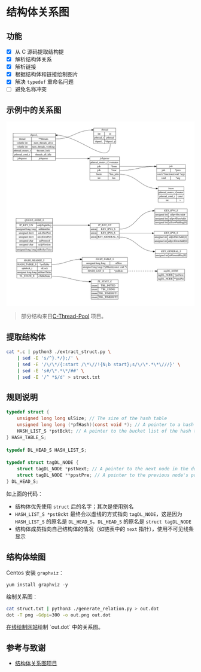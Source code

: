 # 结构体关系图

## 功能
- [X] 从 C 源码提取结构提
- [X] 解析结构体关系
- [X] 解析链接
- [X] 根据结构体和链接绘制图片
- [X] 解决 `typedef` 重命名问题
- [ ] 避免名称冲突

## 示例中的关系图
![示例中的关系图](./out.png)

> 部分结构来日[C-Thread-Pool](https://github.com/Pithikos/C-Thread-Pool) 项目。

## 提取结构体

```sh
cat *.c | python3 ./extract_struct.py \
    | sed -E 's/^}.*/};/' \
    | sed -E '/\/\*/{:start /\*\//!{N;b start};s/\/\*.*\*\///}' \
    | sed -E 's#/\*.*\*/##' \
    | sed -E '/^ *$/d' > struct.txt
```

## 规则说明

```c
typedef struct {
    unsigned long long ulSize; // The size of the hash table
    unsigned long long (*pfHash)(const void *); // A pointer to a hash function
    HASH_LIST_S *pstBckt; // A pointer to the bucket list of the hash table
} HASH_TABLE_S;

typedef DL_HEAD_S HASH_LIST_S;

typedef struct tagDL_NODE {
    struct tagDL_NODE *pstNext; // A pointer to the next node in the doubly linked list
    struct tagDL_NODE **ppstPre; // A pointer to the previous node's pointer in the doubly linked list
} DL_HEAD_S;
```

如上面的代码：
- 结构体优先使用 `struct` 后的名字；其次是使用别名
- `HASH_LIST_S *pstBckt` 最终会以虚线的方式指向 `tagDL_NODE`，这是因为 `HASH_LIST_S` 的原名是 `DL_HEAD_S`，`DL_HEAD_S` 的原名是 `struct tagDL_NODE`
- 结构体成员指向自己结构体的情况（如链表中的 `next` 指针），使用不可见线条显示

## 结构体绘图

Centos 安装 `graphviz`：
```
yum install graphviz -y
```

绘制关系图：
```sh
cat struct.txt | python3 ./generate_relation.py > out.dot
dot -T png -Gdpi=300 -o out.png out.dot
```

[在线绘制网站](https://dreampuf.github.io/GraphvizOnline/#digraph%20%7B%0D%0A%20%20%20%20graph%20%5Bpad%3D%220.5%22%2C%20nodesep%3D%220.5%22%2C%20ranksep%3D%222%22%2C%20dpi%3D100%5D%3B%0D%0A%20%20%20%20node%20%5Bshape%3Dplain%5D%0D%0A%20%20%20%20rankdir%3DLR%3B%0D%0A%20%20%20%20tagDL_NODE%20%5Blabel%3D%3C%0D%0A%20%20%20%20%20%20%20%20%3Ctable%20border%3D%220%22%20cellborder%3D%221%22%20cellspacing%3D%220%22%3E%0D%0A%20%20%20%20%20%20%20%20%3Ctr%3E%3Ctd%20colspan%3D%222%22%20port%3D%22head%22%3E%3Ci%3EtagDL_NODE%3C%2Fi%3E%3C%2Ftd%3E%3C%2Ftr%3E%0D%0A%20%20%20%20%3Ctr%3E%3Ctd%3EtagDL_NODE%3C%2Ftd%3E%3Ctd%20port%3D%22_pstNext%22%3E*pstNext%3C%2Ftd%3E%3C%2Ftr%3E%0D%0A%20%20%20%20%3Ctr%3E%3Ctd%3EtagDL_NODE%3C%2Ftd%3E%3Ctd%20port%3D%22__ppstPre%22%3E**ppstPre%3C%2Ftd%3E%3C%2Ftr%3E%0D%0A%20%20%20%20%3C%2Ftable%3E%3E%5D%3B%0D%0A%20%20%20%20HASH_TABLE_S%20%5Blabel%3D%3C%0D%0A%20%20%20%20%20%20%20%20%3Ctable%20border%3D%220%22%20cellborder%3D%221%22%20cellspacing%3D%220%22%3E%0D%0A%20%20%20%20%20%20%20%20%3Ctr%3E%3Ctd%20colspan%3D%222%22%20port%3D%22head%22%3E%3Ci%3EHASH_TABLE_S%3C%2Fi%3E%3C%2Ftd%3E%3C%2Ftr%3E%0D%0A%20%20%20%20%3Ctr%3E%3Ctd%3Eunsigned%20long%20long%3C%2Ftd%3E%3Ctd%20port%3D%22ulSize%22%3EulSize%3C%2Ftd%3E%3C%2Ftr%3E%0D%0A%20%20%20%20%3Ctr%3E%3Ctd%20colspan%3D%222%22%20port%3D%22pfHash%22%3Eunsigned%20long%20long%20(*pfHash)(const%20void%20*)%3C%2Ftd%3E%3C%2Ftr%3E%0D%0A%20%20%20%20%3Ctr%3E%3Ctd%3EHASH_LIST_S%3C%2Ftd%3E%3Ctd%20port%3D%22_pstBckt%22%3E*pstBckt%3C%2Ftd%3E%3C%2Ftr%3E%0D%0A%20%20%20%20%3C%2Ftable%3E%3E%5D%3B%0D%0A%20%20%20%20HASH_HEADER_S%20%5Blabel%3D%3C%0D%0A%20%20%20%20%20%20%20%20%3Ctable%20border%3D%220%22%20cellborder%3D%221%22%20cellspacing%3D%220%22%3E%0D%0A%20%20%20%20%20%20%20%20%3Ctr%3E%3Ctd%20colspan%3D%222%22%20port%3D%22head%22%3E%3Ci%3EHASH_HEADER_S%3C%2Fi%3E%3C%2Ftd%3E%3C%2Ftr%3E%0D%0A%20%20%20%20%3Ctr%3E%3Ctd%3EHASH_TABLE_S%3C%2Ftd%3E%3Ctd%20port%3D%22_pstTable%22%3E*pstTable%3C%2Ftd%3E%3C%2Ftr%3E%0D%0A%20%20%20%20%3Ctr%3E%3Ctd%3Espinlock_t%3C%2Ftd%3E%3Ctd%20port%3D%22stLock%22%3EstLock%3C%2Ftd%3E%3C%2Ftr%3E%0D%0A%20%20%20%20%3Ctr%3E%3Ctd%3Eunsigned%20long%20long%3C%2Ftd%3E%3Ctd%20port%3D%22uiiStartTicks%22%3EuiiStartTicks%3C%2Ftd%3E%3C%2Ftr%3E%0D%0A%20%20%20%20%3Ctr%3E%3Ctd%3ETL_STATE_E%3C%2Ftd%3E%3Ctd%20port%3D%22eTableState%22%3EeTableState%3C%2Ftd%3E%3C%2Ftr%3E%0D%0A%20%20%20%20%3C%2Ftable%3E%3E%5D%3B%0D%0A%20%20%20%20QUEUE_NODE_S%20%5Blabel%3D%3C%0D%0A%20%20%20%20%20%20%20%20%3Ctable%20border%3D%220%22%20cellborder%3D%221%22%20cellspacing%3D%220%22%3E%0D%0A%20%20%20%20%20%20%20%20%3Ctr%3E%3Ctd%20colspan%3D%222%22%20port%3D%22head%22%3E%3Ci%3EQUEUE_NODE_S%3C%2Fi%3E%3C%2Ftd%3E%3C%2Ftr%3E%0D%0A%20%20%20%20%3Ctr%3E%3Ctd%3E%3C%2Ftd%3E%3Ctd%20port%3D%22%22%3E%3C%2Ftd%3E%3C%2Ftr%3E%0D%0A%20%20%20%20%3Ctr%3E%3Ctd%3EIP_KEY_UN%3C%2Ftd%3E%3Ctd%20port%3D%22unIpTupleKey%22%3EunIpTupleKey%3C%2Ftd%3E%3C%2Ftr%3E%0D%0A%20%20%20%20%3Ctr%3E%3Ctd%3Eunsigned%20long%20long%3C%2Ftd%3E%3Ctd%20port%3D%22uiiIdentifier%22%3EuiiIdentifier%3C%2Ftd%3E%3C%2Ftr%3E%0D%0A%20%20%20%20%3Ctr%3E%3Ctd%3Eunsigned%20short%3C%2Ftd%3E%3Ctd%20port%3D%22usL4SrcPort%22%3EusL4SrcPort%3C%2Ftd%3E%3C%2Ftr%3E%0D%0A%20%20%20%20%3Ctr%3E%3Ctd%3Eunsigned%20short%3C%2Ftd%3E%3Ctd%20port%3D%22usL4DestPort%22%3EusL4DestPort%3C%2Ftd%3E%3C%2Ftr%3E%0D%0A%20%20%20%20%3Ctr%3E%3Ctd%3Eunsigned%20char%3C%2Ftd%3E%3Ctd%20port%3D%22ucProtocol%22%3EucProtocol%3C%2Ftd%3E%3C%2Ftr%3E%0D%0A%20%20%20%20%3Ctr%3E%3Ctd%3Eunsigned%20char%3C%2Ftd%3E%3Ctd%20port%3D%22ucIpVersion%22%3EucIpVersion%3C%2Ftd%3E%3C%2Ftr%3E%0D%0A%20%20%20%20%3Ctr%3E%3Ctd%3E%3C%2Ftd%3E%3Ctd%20port%3D%22%22%3E%3C%2Ftd%3E%3C%2Ftr%3E%0D%0A%20%20%20%20%3Ctr%3E%3Ctd%3Eunsigned%20long%20long%3C%2Ftd%3E%3Ctd%20port%3D%22uiiRxSysTicks%22%3EuiiRxSysTicks%3C%2Ftd%3E%3C%2Ftr%3E%0D%0A%20%20%20%20%3C%2Ftable%3E%3E%5D%3B%0D%0A%20%20%20%20IP_KEY_UN%20%5Blabel%3D%3C%0D%0A%20%20%20%20%20%20%20%20%3Ctable%20border%3D%220%22%20cellborder%3D%221%22%20cellspacing%3D%220%22%3E%0D%0A%20%20%20%20%20%20%20%20%3Ctr%3E%3Ctd%20colspan%3D%222%22%20port%3D%22head%22%3E%3Ci%3EIP_KEY_UN%3C%2Fi%3E%3C%2Ftd%3E%3C%2Ftr%3E%0D%0A%20%20%20%20%3Ctr%3E%3Ctd%3Eunion%3C%2Ftd%3E%3Ctd%20port%3D%22KEY_IPV4_S%22%3EKEY_IPV4_S%3C%2Ftd%3E%3C%2Ftr%3E%0D%0A%20%20%20%20%3Ctr%3E%3Ctd%3Eunion%3C%2Ftd%3E%3Ctd%20port%3D%22KEY_IPV6_S%22%3EKEY_IPV6_S%3C%2Ftd%3E%3C%2Ftr%3E%0D%0A%20%20%20%20%3Ctr%3E%3Ctd%3Eunion%3C%2Ftd%3E%3Ctd%20port%3D%22KEY_GENERAL_S%22%3EKEY_GENERAL_S%3C%2Ftd%3E%3C%2Ftr%3E%0D%0A%20%20%20%20%3C%2Ftable%3E%3E%5D%3B%0D%0A%20%20%20%20KEY_GENERAL_S%20%5Blabel%3D%3C%0D%0A%20%20%20%20%20%20%20%20%3Ctable%20border%3D%220%22%20cellborder%3D%221%22%20cellspacing%3D%220%22%3E%0D%0A%20%20%20%20%20%20%20%20%3Ctr%3E%3Ctd%20colspan%3D%222%22%20port%3D%22head%22%3E%3Ci%3EKEY_GENERAL_S%3C%2Fi%3E%3C%2Ftd%3E%3C%2Ftr%3E%0D%0A%20%20%20%20%3Ctr%3E%3Ctd%3Eunsigned%20int%3C%2Ftd%3E%3Ctd%20port%3D%22uiGeneralKey_8_%22%3EuiGeneralKey%5B8%5D%3C%2Ftd%3E%3C%2Ftr%3E%0D%0A%20%20%20%20%3C%2Ftable%3E%3E%5D%3B%0D%0A%20%20%20%20KEY_IPV6_S%20%5Blabel%3D%3C%0D%0A%20%20%20%20%20%20%20%20%3Ctable%20border%3D%220%22%20cellborder%3D%221%22%20cellspacing%3D%220%22%3E%0D%0A%20%20%20%20%20%20%20%20%3Ctr%3E%3Ctd%20colspan%3D%222%22%20port%3D%22head%22%3E%3Ci%3EKEY_IPV6_S%3C%2Fi%3E%3C%2Ftd%3E%3C%2Ftr%3E%0D%0A%20%20%20%20%3Ctr%3E%3Ctd%3Eunsigned%20int%3C%2Ftd%3E%3Ctd%20port%3D%22uiIpv6SrcAddr_4_%22%3EuiIpv6SrcAddr%5B4%5D%3C%2Ftd%3E%3C%2Ftr%3E%0D%0A%20%20%20%20%3Ctr%3E%3Ctd%3Eunsigned%20int%3C%2Ftd%3E%3Ctd%20port%3D%22uiIpv4DestAddr_4_%22%3EuiIpv4DestAddr%5B4%5D%3C%2Ftd%3E%3C%2Ftr%3E%0D%0A%20%20%20%20%3C%2Ftable%3E%3E%5D%3B%0D%0A%20%20%20%20KEY_IPV4_S%20%5Blabel%3D%3C%0D%0A%20%20%20%20%20%20%20%20%3Ctable%20border%3D%220%22%20cellborder%3D%221%22%20cellspacing%3D%220%22%3E%0D%0A%20%20%20%20%20%20%20%20%3Ctr%3E%3Ctd%20colspan%3D%222%22%20port%3D%22head%22%3E%3Ci%3EKEY_IPV4_S%3C%2Fi%3E%3C%2Ftd%3E%3C%2Ftr%3E%0D%0A%20%20%20%20%3Ctr%3E%3Ctd%3Eunsigned%20int%3C%2Ftd%3E%3Ctd%20port%3D%22uiIpv4SrcAddr%22%3EuiIpv4SrcAddr%3C%2Ftd%3E%3C%2Ftr%3E%0D%0A%20%20%20%20%3Ctr%3E%3Ctd%3Eunsigned%20int%3C%2Ftd%3E%3Ctd%20port%3D%22uiIpv4DestAddr%22%3EuiIpv4DestAddr%3C%2Ftd%3E%3C%2Ftr%3E%0D%0A%20%20%20%20%3Ctr%3E%3Ctd%3Eunsigned%20int%3C%2Ftd%3E%3Ctd%20port%3D%22uiZeroPadding_6_%22%3EuiZeroPadding%5B6%5D%3C%2Ftd%3E%3C%2Ftr%3E%0D%0A%20%20%20%20%3C%2Ftable%3E%3E%5D%3B%0D%0A%20%20%20%20TL_STATE_E%20%5Blabel%3D%3C%0D%0A%20%20%20%20%20%20%20%20%3Ctable%20border%3D%220%22%20cellborder%3D%221%22%20cellspacing%3D%220%22%3E%0D%0A%20%20%20%20%20%20%20%20%3Ctr%3E%3Ctd%20colspan%3D%222%22%20port%3D%22head%22%3E%3Ci%3ETL_STATE_E%3C%2Fi%3E%3C%2Ftd%3E%3C%2Ftr%3E%0D%0A%20%20%20%20%3Ctr%3E%3Ctd%3Eenum%3C%2Ftd%3E%3Ctd%20port%3D%22TBL_INITED%22%3ETBL_INITED%3C%2Ftd%3E%3C%2Ftr%3E%0D%0A%20%20%20%20%3Ctr%3E%3Ctd%3Eenum%3C%2Ftd%3E%3Ctd%20port%3D%22TBL_USING%22%3ETBL_USING%3C%2Ftd%3E%3C%2Ftr%3E%0D%0A%20%20%20%20%3Ctr%3E%3Ctd%3Eenum%3C%2Ftd%3E%3Ctd%20port%3D%22TBL_TIMEOUT1%22%3ETBL_TIMEOUT1%3C%2Ftd%3E%3C%2Ftr%3E%0D%0A%20%20%20%20%3Ctr%3E%3Ctd%3Eenum%3C%2Ftd%3E%3Ctd%20port%3D%22TBL_TIMEOUT2%22%3ETBL_TIMEOUT2%3C%2Ftd%3E%3C%2Ftr%3E%0D%0A%20%20%20%20%3C%2Ftable%3E%3E%5D%3B%0D%0A%20%20%20%20thpool_%20%5Blabel%3D%3C%0D%0A%20%20%20%20%20%20%20%20%3Ctable%20border%3D%220%22%20cellborder%3D%221%22%20cellspacing%3D%220%22%3E%0D%0A%20%20%20%20%20%20%20%20%3Ctr%3E%3Ctd%20colspan%3D%222%22%20port%3D%22head%22%3E%3Ci%3Ethpool_%3C%2Fi%3E%3C%2Ftd%3E%3C%2Ftr%3E%0D%0A%20%20%20%20%3Ctr%3E%3Ctd%3Ethread%3C%2Ftd%3E%3Ctd%20port%3D%22__threads%22%3E**threads%3C%2Ftd%3E%3C%2Ftr%3E%0D%0A%20%20%20%20%3Ctr%3E%3Ctd%3Evolatile%20int%3C%2Ftd%3E%3Ctd%20port%3D%22num_threads_alive%22%3Enum_threads_alive%3C%2Ftd%3E%3C%2Ftr%3E%0D%0A%20%20%20%20%3Ctr%3E%3Ctd%3Evolatile%20int%3C%2Ftd%3E%3Ctd%20port%3D%22num_threads_working%22%3Enum_threads_working%3C%2Ftd%3E%3C%2Ftr%3E%0D%0A%20%20%20%20%3Ctr%3E%3Ctd%3Epthread_mutex_t%3C%2Ftd%3E%3Ctd%20port%3D%22thcount_lock%22%3Ethcount_lock%3C%2Ftd%3E%3C%2Ftr%3E%0D%0A%20%20%20%20%3Ctr%3E%3Ctd%3Epthread_cond_t%3C%2Ftd%3E%3Ctd%20port%3D%22threads_all_idle%22%3Ethreads_all_idle%3C%2Ftd%3E%3C%2Ftr%3E%0D%0A%20%20%20%20%3Ctr%3E%3Ctd%3Ejobqueue%3C%2Ftd%3E%3Ctd%20port%3D%22jobqueue%22%3Ejobqueue%3C%2Ftd%3E%3C%2Ftr%3E%0D%0A%20%20%20%20%3C%2Ftable%3E%3E%5D%3B%0D%0A%20%20%20%20thread%20%5Blabel%3D%3C%0D%0A%20%20%20%20%20%20%20%20%3Ctable%20border%3D%220%22%20cellborder%3D%221%22%20cellspacing%3D%220%22%3E%0D%0A%20%20%20%20%20%20%20%20%3Ctr%3E%3Ctd%20colspan%3D%222%22%20port%3D%22head%22%3E%3Ci%3Ethread%3C%2Fi%3E%3C%2Ftd%3E%3C%2Ftr%3E%0D%0A%20%20%20%20%3Ctr%3E%3Ctd%3Eint%3C%2Ftd%3E%3Ctd%20port%3D%22id%22%3Eid%3C%2Ftd%3E%3C%2Ftr%3E%0D%0A%20%20%20%20%3Ctr%3E%3Ctd%3Epthread_t%3C%2Ftd%3E%3Ctd%20port%3D%22pthread%22%3Epthread%3C%2Ftd%3E%3C%2Ftr%3E%0D%0A%20%20%20%20%3Ctr%3E%3Ctd%3Ethpool_%3C%2Ftd%3E%3Ctd%20port%3D%22_thpool_p%22%3E*thpool_p%3C%2Ftd%3E%3C%2Ftr%3E%0D%0A%20%20%20%20%3C%2Ftable%3E%3E%5D%3B%0D%0A%20%20%20%20jobqueue%20%5Blabel%3D%3C%0D%0A%20%20%20%20%20%20%20%20%3Ctable%20border%3D%220%22%20cellborder%3D%221%22%20cellspacing%3D%220%22%3E%0D%0A%20%20%20%20%20%20%20%20%3Ctr%3E%3Ctd%20colspan%3D%222%22%20port%3D%22head%22%3E%3Ci%3Ejobqueue%3C%2Fi%3E%3C%2Ftd%3E%3C%2Ftr%3E%0D%0A%20%20%20%20%3Ctr%3E%3Ctd%3Epthread_mutex_t%3C%2Ftd%3E%3Ctd%20port%3D%22rwmutex%22%3Erwmutex%3C%2Ftd%3E%3C%2Ftr%3E%0D%0A%20%20%20%20%3Ctr%3E%3Ctd%3Ejob%3C%2Ftd%3E%3Ctd%20port%3D%22_front%22%3E*front%3C%2Ftd%3E%3C%2Ftr%3E%0D%0A%20%20%20%20%3Ctr%3E%3Ctd%3Ejob%3C%2Ftd%3E%3Ctd%20port%3D%22_rear%22%3E*rear%3C%2Ftd%3E%3C%2Ftr%3E%0D%0A%20%20%20%20%3Ctr%3E%3Ctd%3Ebsem%3C%2Ftd%3E%3Ctd%20port%3D%22_has_jobs%22%3E*has_jobs%3C%2Ftd%3E%3C%2Ftr%3E%0D%0A%20%20%20%20%3Ctr%3E%3Ctd%3Eint%3C%2Ftd%3E%3Ctd%20port%3D%22len%22%3Elen%3C%2Ftd%3E%3C%2Ftr%3E%0D%0A%20%20%20%20%3C%2Ftable%3E%3E%5D%3B%0D%0A%20%20%20%20job%20%5Blabel%3D%3C%0D%0A%20%20%20%20%20%20%20%20%3Ctable%20border%3D%220%22%20cellborder%3D%221%22%20cellspacing%3D%220%22%3E%0D%0A%20%20%20%20%20%20%20%20%3Ctr%3E%3Ctd%20colspan%3D%222%22%20port%3D%22head%22%3E%3Ci%3Ejob%3C%2Fi%3E%3C%2Ftd%3E%3C%2Ftr%3E%0D%0A%20%20%20%20%3Ctr%3E%3Ctd%3Ejob%3C%2Ftd%3E%3Ctd%20port%3D%22_prev%22%3E*prev%3C%2Ftd%3E%3C%2Ftr%3E%0D%0A%20%20%20%20%3Ctr%3E%3Ctd%20colspan%3D%222%22%20port%3D%22function%22%3Evoid%20(*function)(void%20*arg)%3C%2Ftd%3E%3C%2Ftr%3E%0D%0A%20%20%20%20%3Ctr%3E%3Ctd%3Evoid%3C%2Ftd%3E%3Ctd%20port%3D%22_arg%22%3E*arg%3C%2Ftd%3E%3C%2Ftr%3E%0D%0A%20%20%20%20%3C%2Ftable%3E%3E%5D%3B%0D%0A%20%20%20%20bsem%20%5Blabel%3D%3C%0D%0A%20%20%20%20%20%20%20%20%3Ctable%20border%3D%220%22%20cellborder%3D%221%22%20cellspacing%3D%220%22%3E%0D%0A%20%20%20%20%20%20%20%20%3Ctr%3E%3Ctd%20colspan%3D%222%22%20port%3D%22head%22%3E%3Ci%3Ebsem%3C%2Fi%3E%3C%2Ftd%3E%3C%2Ftr%3E%0D%0A%20%20%20%20%3Ctr%3E%3Ctd%3Epthread_mutex_t%3C%2Ftd%3E%3Ctd%20port%3D%22mutex%22%3Emutex%3C%2Ftd%3E%3C%2Ftr%3E%0D%0A%20%20%20%20%3Ctr%3E%3Ctd%3Epthread_cond_t%3C%2Ftd%3E%3Ctd%20port%3D%22cond%22%3Econd%3C%2Ftd%3E%3C%2Ftr%3E%0D%0A%20%20%20%20%3Ctr%3E%3Ctd%3Eint%3C%2Ftd%3E%3Ctd%20port%3D%22v%22%3Ev%3C%2Ftd%3E%3C%2Ftr%3E%0D%0A%20%20%20%20%3C%2Ftable%3E%3E%5D%3B%0D%0A%20%20%20%20tagDL_NODE%3A_pstNext-%3EtagDL_NODE%3Ahead%20%5Bstyle%3D%22invis%22%5D%0D%0A%20%20%20%20tagDL_NODE%3A__ppstPre-%3EtagDL_NODE%3Ahead%20%5Bstyle%3D%22invis%22%5D%0D%0A%20%20%20%20HASH_TABLE_S%3A_pstBckt-%3EtagDL_NODE%3Ahead%20%5Bstyle%3D%22dashed%22%5D%0D%0A%20%20%20%20HASH_HEADER_S%3A_pstTable-%3EHASH_TABLE_S%3Ahead%20%5Bstyle%3D%22solid%22%5D%0D%0A%20%20%20%20HASH_HEADER_S%3AeTableState-%3ETL_STATE_E%3Ahead%20%5Bstyle%3D%22solid%22%5D%0D%0A%20%20%20%20QUEUE_NODE_S%3AunIpTupleKey-%3EIP_KEY_UN%3Ahead%20%5Bstyle%3D%22solid%22%5D%0D%0A%20%20%20%20IP_KEY_UN%3AKEY_IPV4_S-%3EKEY_IPV4_S%3Ahead%0D%0A%20%20%20%20IP_KEY_UN%3AKEY_IPV6_S-%3EKEY_IPV6_S%3Ahead%0D%0A%20%20%20%20IP_KEY_UN%3AKEY_GENERAL_S-%3EKEY_GENERAL_S%3Ahead%0D%0A%20%20%20%20thpool_%3A__threads-%3Ethread%3Ahead%20%5Bstyle%3D%22solid%22%5D%0D%0A%20%20%20%20thpool_%3Ajobqueue-%3Ejobqueue%3Ahead%20%5Bstyle%3D%22solid%22%5D%0D%0A%20%20%20%20thread%3A_thpool_p-%3Ethpool_%3Ahead%20%5Bstyle%3D%22solid%22%5D%0D%0A%20%20%20%20jobqueue%3A_front-%3Ejob%3Ahead%20%5Bstyle%3D%22solid%22%5D%0D%0A%20%20%20%20jobqueue%3A_rear-%3Ejob%3Ahead%20%5Bstyle%3D%22solid%22%5D%0D%0A%20%20%20%20jobqueue%3A_has_jobs-%3Ebsem%3Ahead%20%5Bstyle%3D%22solid%22%5D%0D%0A%20%20%20%20job%3A_prev-%3Ejob%3Ahead%20%5Bstyle%3D%22invis%22%5D%0D%0A%7D)绘制 `out.dot` 中的关系图。

## 参考与致谢
- [结构体关系图项目](https://github.com/zhoupro/structs_relation/tree/main)
